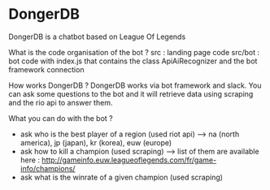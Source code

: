 # DongerDB

DongerDB is a chatbot based on League Of Legends

What is the code organisation of the bot ? 
  src : landing page code
  src/bot : bot code with index.js that contains the class ApiAiRecognizer and the bot framework connection

How works DongerDB ? 
  DongerDB works via bot framework and slack. 
  You can ask some questions to the bot and it will retrieve data using scraping and the rio api to answer them. 
  
What you can do with the bot ? 

  - ask who is the best player of a region (used riot api) --> na (north america), jp (japan), kr (korea), euw (europe)
  - ask how to kill a champion (used scraping) --> list of them are available here : http://gameinfo.euw.leagueoflegends.com/fr/game-info/champions/ 
  - ask what is the winrate of a given champion (used scraping)



